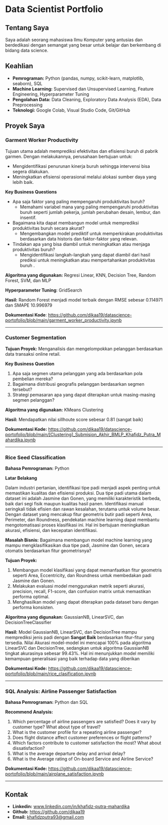 # Data Scientist Portfolio

## Tentang Saya
Saya adalah seorang mahasiswa Ilmu Komputer yang antusias dan berdedikasi dengan semangat yang besar untuk belajar dan berkembang di bidang data science.

## Keahlian
- **Pemrograman:** Python (pandas, numpy, scikit-learn, matplotlib, seaborn), SQL
- **Machine Learning:** Supervised dan Unsupervised Learning, Feature Engineering, Hyperparameter Tuning
- **Pengolahan Data:** Data Cleaning, Exploratory Data Analysis (EDA), Data Preprocessing
- **Teknologi:** Google Colab, Visual Studio Code, Git/GitHub

## Proyek Saya
### Garment Worker Productivity
Tujuan utama adalah memprediksi efektivitas dan efisiensi buruh di pabrik garmen. Dengan melakukannya, perusahaan bertujuan untuk:
- Mengidentifikasi penurunan kinerja buruh sehingga intervensi bisa segera dilakukan.
- Meningkatkan efisiensi operasional melalui alokasi sumber daya yang lebih baik.

**Key Business Questions**
- Apa saja faktor yang paling mempengaruhi produktivitas buruh?
  - Memahami variabel mana yang paling mempengaruhi produktivitas buruh seperti jumlah pekerja, jumlah perubahan desain, lembur, dan insentif.
- Bagaimana kita dapat membangun model untuk memprediksi produktivitas buruh secara akurat?
  - Mengembangkan model prediktif untuk memperkirakan produktivitas berdasarkan data historis dan faktor-faktor yang relevan.
- Tindakan apa yang bisa diambil untuk meningkatkan atau menjaga produktivitas buruh?
  - Mengidentifikasi langkah-langkah yang dapat diambil dari hasil prediksi untuk meningkatkan atau mempertahankan produktivitas buruh .

**Algoritma yang digunakan:** Regresi Linear, KNN, Decision Tree, Random Forest, SVM, dan MLP

**Hyperparameter Tuning**: GridSearch

**Hasil:** Random Forest menjadi model terbaik dengan RMSE sebesar 0.114971 dan SMAPE 10.996979

**Dokumentasi Kode**:  https://github.com/dikaa19/datascience-portofolio/blob/main/garment_worker_productivity.ipynb

---
### Customer Segmentation
**Tujuan Proyek:** Menganalisis dan mengelompokkan pelanggan berdasarkan data transaksi online retail.

**Key Business Question**
  1. Apa saja segmen utama pelanggan yang ada berdasarkan pola pembelian mereka?
  2. Bagaimana distribusi geografis pelanggan berdasarkan segmen tersebut?
  3. Strategi pemasaran apa yang dapat diterapkan untuk masing-masing segmen pelanggan?
     
**Algoritma yang digunakan:** KMeans Clustering

**Hasil:** Mendapatkan nilai sillhoute score sebesar 0.81 (sangat baik)

**Dokumentasi Kode:** https://github.com/dikaa19/datascience-portofolio/blob/main/[Clustering]_Submision_Akhir_BMLP_Khafidz_Putra_Mahardika.ipynb

---
### Rice Seed Classification
**Bahasa Pemrograman:** Python

**Latar Belakang**

Dalam industri pertanian, identifikasi tipe padi menjadi aspek penting untuk memastikan kualitas dan efisiensi produksi. Dua tipe padi utama dalam dataset ini adalah Jasmine dan Gonen, yang memiliki karakteristik berbeda, baik dari segi fisik maupun kualitas hasil panen. Identifikasi manual seringkali tidak efisien dan rawan kesalahan, terutama untuk volume besar. Dengan dataset yang mencakup fitur geometris butir padi seperti Area, Perimeter, dan Roundness, pendekatan machine learning dapat membantu mengotomatisasi proses klasifikasi ini. Hal ini bertujuan meningkatkan akurasi, efisiensi, dan kecepatan identifikasi.

**Masalah Bisnis:** Bagaimana membangun model machine learning yang mampu mengklasifikasikan dua tipe padi, Jasmine dan Gonen, secara otomatis berdasarkan fitur geometrisnya?

**Tujuan Proyek:** 

1. Membangun model klasifikasi yang dapat memanfaatkan fitur geometris seperti Area, Eccentricity, dan Roundness untuk membedakan padi Jasmine dan Gonen.
2. Melakukan evaluasi model menggunakan metrik seperti akurasi, precision, recall, F1-score, dan confusion matrix untuk memastikan performa optimal.
3. Menghasilkan model yang dapat diterapkan pada dataset baru dengan performa konsisten.

**Algoritma yang digunakan:** GaussianNB, LinearSVC, dan DecisionTreeClassifier

**Hasil:** Model GaussianNB, LinearSVC, dan DecisionTree mampu memprediksi jenis padi dengan **Sangat Baik** berdasarkan fitur-fitur yang tersedia. Nilai Akurasi model-model ini mencapai 100% pada algoritma LinearSVC dan DecisionTree, sedangkan untuk algoritma GaussianNB tingkat akurasinya sebesar 99.43%. Hal ini menunjukkan model memiliki kemampuan generalisasi yang baik terhadap data yang diberikan

**Dokumentasi Kode:** https://github.com/dikaa19/datascience-portofolio/blob/main/rice_clasification.ipynb

---
### SQL Analysis: Airline Passenger Satisfaction

**Bahasa Pemrograman:** Python dan SQL

**Recommend Analysis:**

1. Which percentage of airline passengers are satisfied? Does it vary by customer type? What about type of travel?
2. What is the customer profile for a repeating airline passenger?
3. Does flight distance affect customer preferences or flight patterns?
4. Which factors contribute to customer satisfaction the most? What about dissatisfaction?
5. What is the average departure delay and arrival delay?
6. What is the Average rating of On-board Service and Airline Service?

**Dokumentasi Kode:** https://github.com/dikaa19/datascience-portofolio/blob/main/airplane_satisfaction.ipynb

---

## Kontak
- **Linkedin:** www.linkedin.com/in/khafidz-putra-mahardika
- **Github:** https://github.com/dikaa19
- **Email:** khafidzputra93@gmail.com
